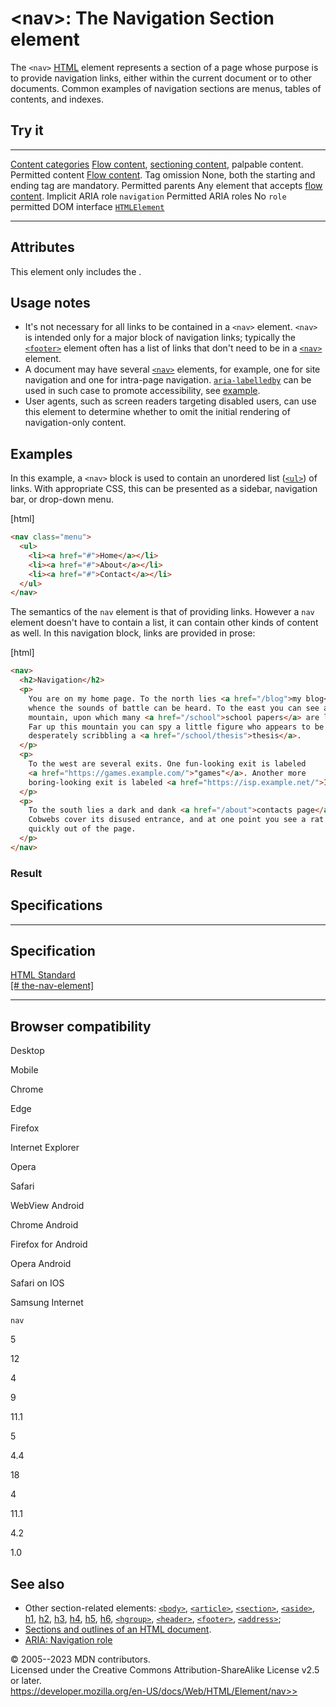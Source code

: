 \<nav\>: The Navigation Section element
=======================================

The `<nav>` [HTML](../index) element represents a section of a page
whose purpose is to provide navigation links, either within the current
document or to other documents. Common examples of navigation sections
are menus, tables of contents, and indexes.

Try it
------

  --------------------------------------------- ---------------------------------------------------------------------------------------------------------------------------------------
  [Content categories](../content_categories)   [Flow content](../content_categories#flow_content), [sectioning content](../content_categories#sectioning_content), palpable content.
  Permitted content                             [Flow content](../content_categories#flow_content).
  Tag omission                                  None, both the starting and ending tag are mandatory.
  Permitted parents                             Any element that accepts [flow content](../content_categories#flow_content).
  Implicit ARIA role                            `navigation`
  Permitted ARIA roles                          No `role` permitted
  DOM interface                                 [`HTMLElement`](https://developer.mozilla.org/en-US/docs/Web/API/HTMLElement)
  --------------------------------------------- ---------------------------------------------------------------------------------------------------------------------------------------

Attributes
----------

This element only includes the [](_Resources/Markup%20And%20Styling/html/global_attributes/index.md).

Usage notes
-----------

- It\'s not necessary for all links to be contained in a `<nav>`
    element. `<nav>` is intended only for a major block of navigation
    links; typically the [`<footer>`](footer) element often has a list
    of links that don\'t need to be in a [`<nav>`](nav) element.
- A document may have several [`<nav>`](nav) elements, for example,
    one for site navigation and one for intra-page navigation.
    [`aria-labelledby`](https://developer.mozilla.org/en-US/docs/Web/Accessibility/ARIA/Attributes/aria-labelledby)
    can be used in such case to promote accessibility, see
    [example](heading_elements#labeling_section_content).
- User agents, such as screen readers targeting disabled users, can
    use this element to determine whether to omit the initial rendering
    of navigation-only content.

Examples
--------

In this example, a `<nav>` block is used to contain an unordered list
([`<ul>`](ul)) of links. With appropriate CSS, this can be presented as
a sidebar, navigation bar, or drop-down menu.

[html]

```html
<nav class="menu">
  <ul>
    <li><a href="#">Home</a></li>
    <li><a href="#">About</a></li>
    <li><a href="#">Contact</a></li>
  </ul>
</nav>
```

The semantics of the `nav` element is that of providing links. However a
`nav` element doesn\'t have to contain a list, it can contain other
kinds of content as well. In this navigation block, links are provided
in prose:

[html]

```html
<nav>
  <h2>Navigation</h2>
  <p>
    You are on my home page. To the north lies <a href="/blog">my blog</a>, from
    whence the sounds of battle can be heard. To the east you can see a large
    mountain, upon which many <a href="/school">school papers</a> are littered.
    Far up this mountain you can spy a little figure who appears to be me,
    desperately scribbling a <a href="/school/thesis">thesis</a>.
  </p>
  <p>
    To the west are several exits. One fun-looking exit is labeled
    <a href="https://games.example.com/">"games"</a>. Another more
    boring-looking exit is labeled <a href="https://isp.example.net/">ISP™</a>.
  </p>
  <p>
    To the south lies a dark and dank <a href="/about">contacts page</a>.
    Cobwebs cover its disused entrance, and at one point you see a rat run
    quickly out of the page.
  </p>
</nav>
```

### Result

Specifications
--------------

  -------------------------------------------------------------------------------------------------

Specification
  -------------------------------------------------------------------------------------------------

  [HTML Standard\
  [\#
  the-nav-element]](https://html.spec.whatwg.org/multipage/sections.html#the-nav-element)

  -------------------------------------------------------------------------------------------------

Browser compatibility
---------------------

Desktop

Mobile

Chrome

Edge

Firefox

Internet Explorer

Opera

Safari

WebView Android

Chrome Android

Firefox for Android

Opera Android

Safari on IOS

Samsung Internet

`nav`

5

12

4

9

11.1

5

4.4

18

4

11.1

4.2

1.0

See also
--------

- Other section-related elements: [`<body>`](body),
    [`<article>`](article), [`<section>`](section), [`<aside>`](aside),
    [h1](heading_elements), [h2](heading_elements),
    [h3](heading_elements), [h4](heading_elements),
    [h5](heading_elements), [h6](heading_elements),
    [`<hgroup>`](hgroup), [`<header>`](header), [`<footer>`](footer),
    [`<address>`](address);
- [Sections and outlines of an HTML document](heading_elements).
- [ARIA: Navigation
    role](https://developer.mozilla.org/en-US/docs/Web/Accessibility/ARIA/Roles/navigation_role)

© 2005--2023 MDN contributors.\
Licensed under the Creative Commons Attribution-ShareAlike License v2.5
or later.\
https://developer.mozilla.org/en-US/docs/Web/HTML/Element/nav>>
